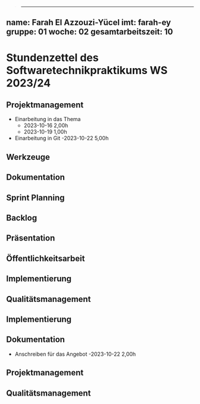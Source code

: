 > ---
name: Farah El Azzouzi-Yücel
imt: farah-ey
gruppe: 01
woche: 02
gesamtarbeitszeit: 10
---

<!--
Jeder Eintrag stellt eine gesonderte Tätigkeit dar und ist als (Listen-)Stichpunkt unter der korrekten Kategorie einzuordnen.
Dieser ist mit dem Datum (im ISO Format) und der Dauer (in Stunden und Minuten) zu versehen (als sub-Listenstichpunkt).
Sollte sich die Arbeit an diesem Eintrag über mehrere Tage erstrecken, so können mehrere Unterpunkte genutzt werden.
Zum Beispiel:

## Dokumentation
- Vorbereitung des Testdokuments
  - 2022-10-16 2,00h
  - 2022-10-19 0,15h

Die Summe aller Stunden wird oben unter `gesamtarbeitszeit` im selben Format eingetragen (also z.B. 14,45h).

Die Datei wird wie folgt benannt: `stundenzettel_<woche (mit führender 0, falls einstellig>_<IMT Kürzel>.md`,
also zum Beispiel: `stundenzettel_01_maxm.md` oder `stundenzettel_10_maxm.md`.
-->

# Stundenzettel des Softwaretechnikpraktikums WS 2023/24

## Projektmanagement
- Einarbeitung in das Thema
  - 2023-10-16 2,00h
  - 2023-10-19 1,00h
- Einarbeitung in Git
	-2023-10-22 5,00h
## Werkzeuge

## Dokumentation

## Sprint Planning

## Backlog

## Präsentation

## Öffentlichkeitsarbeit

## Implementierung

## Qualitätsmanagement

## Implementierung

## Dokumentation
- Anschreiben für das Angebot
	-2023-10-22 2,00h
## Projektmanagement

## Qualitätsmanagement